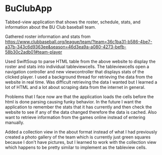 # BuClubApp
Tabbed-view application that shows the roster, schedule, stats, and information about the BU Club baseball team. 

Gathered roster information and stats from https://www.clubbaseball.org/league/team/?team=36c1ba31-b586-4be7-a37b-343c6d9363ee&season=46d3ea9a-a080-4273-befb-58b30c2adb01#team-player

Used SwiftSoup to parse HTML table from the above website to display the roster and stats into individual tableviewcells. The tableviewcells open a navigation controller and new viewcontroller that displays stats of the clicked player. I used a background thread for retrieving the data from the website in real time. Was difficult retrieving the data I wanted but I learned a lot of HTML and a lot about scraping data from the internet in general. 

Problems that I face now are that the application loads the cells before the html is done parsing causing funky behavior. In the future I want the application to remember the stats that it has currently and then check the website to see if any of the data changed therefore the data is cached. Also want to retrieve information from the games online instead of entering manually. 

Added a collection view in the about format instead of what I had previously created a photo gallery of the team which is currently just green squares because I don't have pictures, but I learned to work with the collection view which happens to be pretty similar to implement as the tableview cells. 
